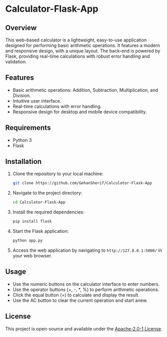# Calculator-Flask-App

## Overview
This web-based calculator is a lightweight, easy-to-use application designed for performing basic arithmetic operations. It features a modern and responsive design, with a unique layout. The back-end is powered by Flask, providing real-time calculations with robust error handling and validation.

## Features
- Basic arithmetic operations: Addition, Subtraction, Multiplication, and Division.
- Intuitive user interface.
- Real-time calculations with error handling.
- Responsive design for desktop and mobile device compatibility.

## Requirements
- Python 3
- Flask

## Installation

1. Clone the repository to your local machine:
   ```bash
   git clone https://github.com/GehanSherif/Calculator-Flask-App
   ```

2. Navigate to the project directory:
   ```bash
   cd Calculator-Flask-App
   ```

3. Install the required dependencies:
   ```bash
   pip install flask
   ```

4. Start the Flask application:
   ```bash
   python app.py
   ```

5. Access the web application by navigating to `http://127.0.0.1:5000/` in your web browser.

## Usage
- Use the numeric buttons on the calculator interface to enter numbers.
- Use the operator buttons (+, -, *, %) to perform arithmetic operations.
- Click the equal button (=) to calculate and display the result.
- Use the AC button to clear the current operation and start anew.

## License
This project is open-source and available under the [Apache-2.0-1 License](LICENSE).
